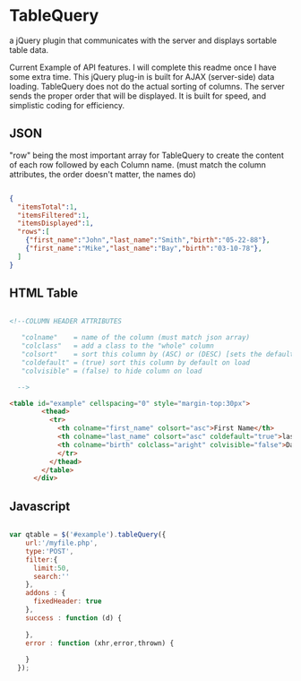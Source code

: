 TableQuery
==========

a jQuery plugin that communicates with the server and displays sortable table data.


Current Example of API features. I will complete this readme once I have some extra time. 
This jQuery plug-in is built for AJAX (server-side) data loading. 
TableQuery does not do the actual sorting of columns. The server sends the proper order that will be displayed. 
It is built for speed, and simplistic coding for efficiency.


JSON
--

"row" being the most important array for TableQuery to create the content of each row
followed by each Column name. (must match the column attributes, the order doesn't matter, the names do)

```json

{
  "itemsTotal":1,
  "itemsFiltered":1,
  "itemsDisplayed":1,
  "rows":[
    {"first_name":"John","last_name":"Smith","birth":"05-22-88"},
    {"first_name":"Mike","last_name":"Bay","birth":"03-10-78"}, 
  ]
}

```

HTML Table
--

```html

<!--COLUMN HEADER ATTRIBUTES

   "colname"    = name of the column (must match json array)
   "colclass"   = add a class to the "whole" column
   "colsort"    = sort this column by (ASC) or (DESC) [sets the default sortby] or (false) disable sorting
   "coldefault" = (true) sort this column by default on load
   "colvisible" = (false) to hide column on load

  -->

<table id="example" cellspacing="0" style="margin-top:30px">
        <thead>
          <tr>
            <th colname="first_name" colsort="asc">First Name</th>
            <th colname="last_name" colsort="asc" coldefault="true">last Name</th>
            <th colname="birth" colclass="aright" colvisible="false">Date of Birth</th>
            </tr>
          </thead>
        </table>
      </div>
```

Javascript
--

```javascript

var qtable = $('#example').tableQuery({
    url:'/myfile.php',
    type:'POST',
    filter:{
      limit:50,
      search:''
    },
    addons : {
      fixedHeader: true
    },
    success : function (d) {
      
    },
    error : function (xhr,error,thrown) {
      
    }
  });

  ```